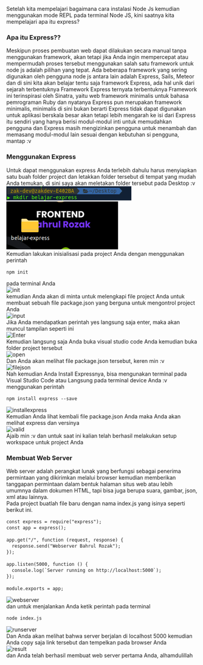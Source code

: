 Setelah kita mempelajari bagaimana cara instalasi Node Js kemudian menggunakan mode REPL pada terminal Node JS, kini saatnya kita mempelajari apa itu express?

### Apa itu Express??

Meskipun proses pembuatan web dapat dilakukan secara manual tanpa menggunakan framework, akan tetapi jika Anda ingin mempercepat atau mempermudah proses tersebut menggunakan salah satu framework untuk node js adalah pilihan yang tepat. Ada beberapa framework yang sering digunakan oleh pengguna node js antara lain adalah Express, Sails, Meteor dan di sini kita akan belajar tentu saja framework Express, ada hal unik dari sejarah terbentuknya Framework Express ternyata terbentuknya Framework ini terinspirasi oleh Sinatra, yaitu web framework minimalis untuk bahasa pemrograman Ruby dan nyatanya Express pun merupakan framework minimalis, minimalis di sini bukan berarti Express tidak dapat digunakan untuk aplikasi berskala besar akan tetapi lebih mengarah ke isi dari Express itu sendiri yang hanya berisi modul-modul inti untuk memudahkan pengguna dan Express masih mengizinkan pengguna untuk menambah dan memasang modul-modul lain sesuai dengan kebutuhan si pengguna, mantap :v

### Menggunakan Express

Untuk dapat menggunakan express Anda terlebih dahulu harus menyiapkan satu buah folder project dan letakkan folder tersebut di tempat yang mudah Anda temukan, di sini saya akan meletakan folder tersebut pada Desktop :v <br>
![](https://github.com/Bahrul-Rozak/Belajar-Node-JS/blob/main/02_Mengenal_Express/image/mkdir.png) <br>
![](https://github.com/Bahrul-Rozak/Belajar-Node-JS/blob/main/02_Mengenal_Express/image/projectfolder.png) <br>
Kemudian lakukan inisialisasi pada project Anda dengan menggunakan perintah <br>

```
npm init
```

pada terminal Anda <br>
![init]()<br>
kemudian Anda akan di minta untuk melengkapi file project Anda untuk membuat sebuah file package.json yang berguna untuk mengontrol project Anda <br>
![input]() <br>
Jika Anda mendapatkan perintah yes langsung saja enter, maka akan muncul tampilan seperti ini <br>
![Enter]() <br>
Kemudian langsung saja Anda buka visual studio code Anda kemudian buka folder project tersebut <br>
![open]() <br>
Dan Anda akan melihat file package.json tersebut, keren min :v <br>
![filejson]() <br>
Nah kemudian Anda Install Expressnya, bisa mengunakan terminal pada Visual Studio Code atau Langsung pada terminal device Anda :v <br>
menggunakan perintah <br>

```
npm install express --save
```

![installexpress]() <br>
Kemudian Anda lihat kembali file package.json Anda maka Anda akan melihat express dan versinya <br>
![valid]() <br>
Ajaib min :v dan untuk saat ini kalian telah berhasil melakukan setup workspace untuk project Anda

### Membuat Web Server

Web server adalah perangkat lunak yang berfungsi sebagai penerima permintaan yang dikirimkan melalui browser kemudian memberikan tanggapan permintaan dalam bentuk halaman situs web atau lebih umumnya dalam dokumen HTML, tapi bisa juga berupa suara, gambar, json, xml atau lainnya.
<br>
Pada project buatlah file baru dengan nama index.js yang isinya seperti berikut ini.

```
const express = require("express");
const app = express();

app.get("/", function (request, response) {
  response.send("Webserver Bahrul Rozak");
});

app.listen(5000, function () {
  console.log(`Server running on http://localhost:5000`);
});

module.exports = app;
```

![webserver]() <br>
dan untuk menjalankan Anda ketik perintah pada terminal <br>

```
node index.js
```

![runserver]()<br>
Dan Anda akan melihat bahwa server berjalan di localhost 5000 kemudian Anda copy saja link tersebut dan tempelkan pada browser Anda <br>
![result]() <br>
dan Anda telah berhasil membuat web server pertama Anda, alhamdulillah
